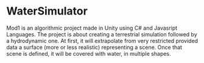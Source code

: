# WaterSimulator

Mod1 is an algorithmic project made in Unity using C# and Javasript Languages. 
The project is about creating a terrestrial simulation followed by a hydrodynamic one.
At first, it will extrapolate from very restricted provided data a surface (more or
less realistic) representing a scene. Once that scene is defined, it will be covered with
water, in multiple shapes. 
